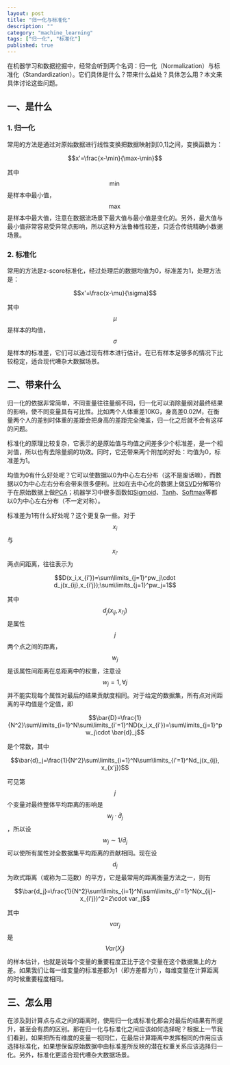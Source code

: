 ```yaml
---
layout: post
title: "归一化与标准化"
description: ""
category: "machine_learning"
tags: ["归一化", "标准化"]
published: true
---
```


在机器学习和数据挖掘中，经常会听到两个名词：归一化（Normalization）与标准化（Standardization）。它们具体是什么？带来什么益处？具体怎么用？本文来具体讨论这些问题。

## 一、是什么

### 1. 归一化

常用的方法是通过对原始数据进行线性变换把数据映射到[0,1]之间，变换函数为：

$$x'=\frac{x-\min}{\max-\min}$$

其中$$\min$$是样本中最小值，$$\max$$是样本中最大值，注意在数据流场景下最大值与最小值是变化的。另外，最大值与最小值非常容易受异常点影响，所以这种方法鲁棒性较差，只适合传统精确小数据场景。

### 2. 标准化

常用的方法是z-score标准化，经过处理后的数据均值为0，标准差为1，处理方法是：

$$x'=\frac{x-\mu}{\sigma}$$

其中$$\mu$$是样本的均值，$$\sigma$$是样本的标准差，它们可以通过现有样本进行估计。在已有样本足够多的情况下比较稳定，适合现代嘈杂大数据场景。

## 二、带来什么

归一化的依据非常简单，不同变量往往量纲不同，归一化可以消除量纲对最终结果的影响，使不同变量具有可比性。比如两个人体重差10KG，身高差0.02M，在衡量两个人的差别时体重的差距会把身高的差距完全掩盖，归一化之后就不会有这样的问题。

标准化的原理比较复杂，它表示的是原始值与均值之间差多少个标准差，是一个相对值，所以也有去除量纲的功效。同时，它还带来两个附加的好处：均值为0，标准差为1。

均值为0有什么好处呢？它可以使数据以0为中心左右分布（这不是废话嘛），而数据以0为中心左右分布会带来很多便利。比如在去中心化的数据上做[SVD](https://en.wikipedia.org/wiki/Singular_value_decomposition)分解等价于在原始数据上做[PCA](https://en.wikipedia.org/wiki/Principal_component_analysis)；机器学习中很多函数如[Sigmoid](https://en.wikipedia.org/wiki/Sigmoid_function)、[Tanh](https://en.wikipedia.org/wiki/Hyperbolic_function#Tanh)、[Softmax](https://en.wikipedia.org/wiki/Softmax_function)等都以0为中心左右分布（不一定对称）。

标准差为1有什么好处呢？这个更复杂一些。对于$$x_i$$与$$x_{i'}$$两点间距离，往往表示为

$$D(x_i,x_{i'})=\sum\limits_{j=1}^pw_j\cdot d_j(x_{ij},x_{i'j});\sum\limits_{j=1}^pw_j=1$$

其中$$d_j(x_{ij},x_{i'j})$$是属性$$j$$两个点之间的距离，$$w_j$$是该属性间距离在总距离中的权重，注意设$$w_j=1,\forall j$$并不能实现每个属性对最后的结果贡献度相同。对于给定的数据集，所有点对间距离的平均值是个定值，即

$$\bar{D}=\frac{1}{N^2}\sum\limits_{i=1}^N\sum\limits_{i'=1}^ND(x_i,x_{i'})=\sum\limits_{j=1}^pw_j\cdot \bar{d}_j$$

是个常数，其中

$$\bar{d}_j=\frac{1}{N^2}\sum\limits_{i=1}^N\sum\limits_{i'=1}^Nd_j(x_{ij}, x_{x'j})$$

可见第$$j$$个变量对最终整体平均距离的影响是$$w_j\cdot \bar{d}_j$$，所以设$$w_j\sim 1/\bar{d}_j$$可以使所有属性对全数据集平均距离的贡献相同。现在设$$d_j$$为欧式距离（或称为二范数）的平方，它是最常用的距离衡量方法之一，则有

$$\bar{d_j}=\frac{1}{N^2}\sum\limits_{i=1}^N\sum\limits_{i'=1}^N(x_{ij}-x_{i'j})^2=2\cdot var_j$$

其中$$var_j$$是$$Var(X_j)$$的样本估计，也就是说每个变量的重要程度正比于这个变量在这个数据集上的方差。如果我们让每一维变量的标准差都为1（即方差都为1），每维变量在计算距离的时候重要程度相同。

## 三、怎么用

在涉及到计算点与点之间的距离时，使用归一化或标准化都会对最后的结果有所提升，甚至会有质的区别。那在归一化与标准化之间应该如何选择呢？根据上一节我们看到，如果把所有维度的变量一视同仁，在最后计算距离中发挥相同的作用应该选择标准化，如果想保留原始数据中由标准差所反映的潜在权重关系应该选择归一化。另外，标准化更适合现代嘈杂大数据场景。